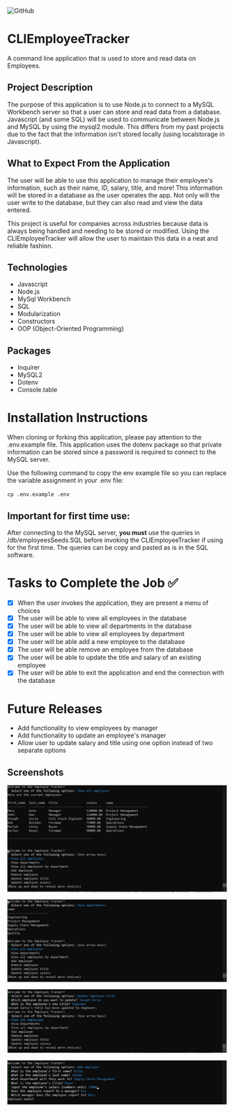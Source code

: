 ![GitHub](https://img.shields.io/github/license/Joeseff6/CLIEmployeeTracker)


# CLIEmployeeTracker
A command line application that is used to store and read data on Employees.

## Project Description

The purpose of this application is to use Node.js to connect to a MySQL Workbench server so that a user can store and read data from a database. Javascript (and some SQL) will be used to communicate between Node.js and MySQL by using the mysql2 module. This differs from my past projects due to the fact that the information isn't stored locally (using localstorage in Javascript).
## What to Expect From the Application

The user will be able to use this application to manage their employee's information, such as their name, ID, salary, title, and more! This information will be stored in a database as the user operates the app. Not only will the user write to the database, but they can also read and view the data entered.

This project is useful for companies across industries because data is always being handled and needing to be stored or modified. Using the CLIEmployeeTracker will allow the user to maintain this data in a neat and reliable fashion.

## Technologies

* Javascript
* Node.js
* MySql Workbench
* SQL
* Modularization
* Constructors
* OOP (Object-Oriented Programming)

## Packages

* Inquirer
* MySQL2
* Dotenv
* Console.table

# Installation Instructions

When cloning or forking this application, please pay attention to the .env.example file. This application uses the dotenv package so that private information can be stored since a password is required to connect to the MySQL server.

Use the following command to copy the env example file so you can replace the variable assignment in your .env file:

`cp .env.example .env`

## Important for first time use:

After connecting to the MySQL server, __you must__ use the queries in /db/employeesSeeds.SQL before invoking the CLIEmployeeTracker if using for the first time. The queries can be copy and pasted as is in the SQL software.

# Tasks to Complete the Job :white_check_mark:

- [x] When the user invokes the application, they are present a menu of choices
- [x] The user will be able to view all employees in the database
- [x] The user will be able to view all departments in the database 
- [x] The user will be able to view all employees by department 
- [x] The user will be able add a new employee to the database
- [x] The user will be able remove an employee from the database
- [x] The user will be able to update the title and salary of an existing employee
- [x] The user will be able to exit the application and end the connection with the database

# Future Releases

* Add functionality to view employees by manager
* Add functionality to update an employee's manager
* Allow user to update salary and title using one option instead of two separate options
## Screenshots

![All employees shown in the database](./Assets/Images/Capture1.PNG)

![All departments shown in the database](./Assets/Images/Capture2.PNG)

![An employee's title being changed](./Assets/Images/Capture3.PNG)

![A new employee being added](./Assets/Images/Capture4.PNG)

